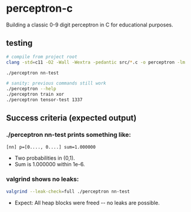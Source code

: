 # perceptron-c
Building a classic 0-9 digit perceptron in C for educational purposes.

## testing 
```bash
# compile from project root
clang -std=c11 -O2 -Wall -Wextra -pedantic src/*.c -o perceptron -lm

./perceptron nn-test

# sanity: previous commands still work
./perceptron --help
./perceptron train xor
./perceptron tensor-test 1337
```

## Success criteria (expected output)

### ./perceptron nn-test prints something like:
`[nn] p=[0...., 0....] sum=1.000000`

- Two probabilities in (0,1).
- Sum is 1.000000 within 1e-6.

### valgrind shows no leaks:
```bash
valgrind --leak-check=full ./perceptron nn-test
```

- Expect: All heap blocks were freed -- no leaks are possible.